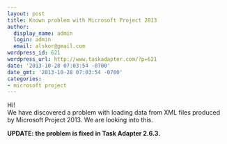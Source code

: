 ```yaml
---
layout: post
title: Known problem with Microsoft Project 2013
author:
  display_name: admin
  login: admin
  email: alskor@gmail.com
wordpress_id: 621
wordpress_url: http://www.taskadapter.com/?p=621
date: '2013-10-28 07:03:54 -0700'
date_gmt: '2013-10-28 07:03:54 -0700'
categories:
- microsoft project
---
```

<p>Hi!<br />
We have discovered a problem with loading data from XML files produced by Microsoft Project 2013. We are looking into this.</p>
<p><strong>UPDATE: the problem is fixed in Task Adapter 2.6.3.</strong></p>
